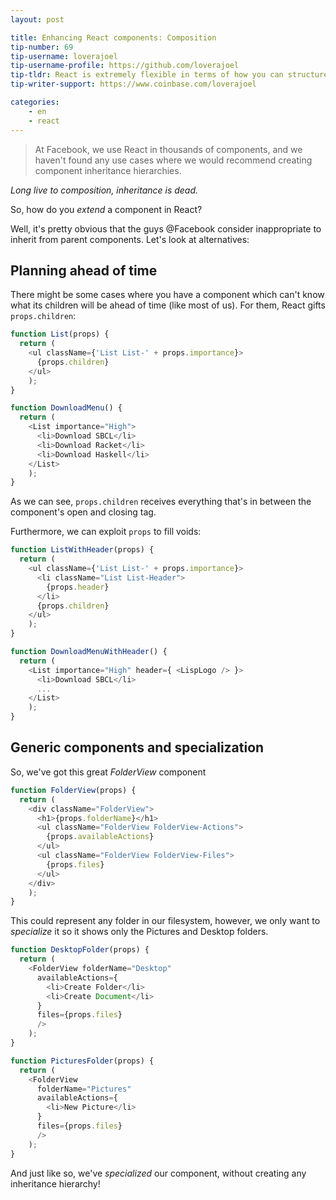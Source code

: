 ```yaml
---
layout: post

title: Enhancing React components: Composition
tip-number: 69
tip-username: loverajoel 
tip-username-profile: https://github.com/loverajoel
tip-tldr: React is extremely flexible in terms of how you can structure your components, but this pattern will make your apps more efficient.
tip-writer-support: https://www.coinbase.com/loverajoel

categories:
    - en
    - react
---
```


> At Facebook, we use React in thousands of components, and we haven't found any
> use cases where we would recommend creating component inheritance hierarchies.

*Long live to composition, inheritance is dead.*

So, how do you *extend* a component in React?

Well, it's pretty obvious that the guys @Facebook consider inappropriate to
inherit from parent components. Let's look at alternatives:

## Planning ahead of time
There might be some cases where you have a component which can't know what its
children will be ahead of time (like most of us). For them, React gifts
`props.children`:

``` javascript
function List(props) {
  return (
    <ul className={'List List-' + props.importance}>
      {props.children}
    </ul>
    );
}

function DownloadMenu() {
  return (
    <List importance="High">
      <li>Download SBCL</li>
      <li>Download Racket</li>
      <li>Download Haskell</li>
    </List>
    );
}
```

As we can see, `props.children` receives everything that's in between the
component's open and closing tag.

Furthermore, we can exploit `props` to fill voids:

``` javascript
function ListWithHeader(props) {
  return (
    <ul className={'List List-' + props.importance}>
      <li className="List List-Header">
        {props.header}
      </li>
      {props.children}
    </ul>
    );
}

function DownloadMenuWithHeader() {
  return (
    <List importance="High" header={ <LispLogo /> }>
      <li>Download SBCL</li>
      ...
    </List>
    );
}
```

## Generic components and specialization
So, we've got this great *FolderView* component

``` javascript
function FolderView(props) {
  return (
    <div className="FolderView">
      <h1>{props.folderName}</h1>
      <ul className="FolderView FolderView-Actions">
        {props.availableActions}
      </ul>
      <ul className="FolderView FolderView-Files">
        {props.files}
      </ul>
    </div>
    );
}
```
This could represent any folder in our filesystem, however, we only want to
*specialize* it so it shows only the Pictures and Desktop folders.

``` javascript
function DesktopFolder(props) {
  return (
    <FolderView folderName="Desktop"
      availableActions={
        <li>Create Folder</li>
        <li>Create Document</li>
      }
      files={props.files}
      />
    );
}

function PicturesFolder(props) {
  return (
    <FolderView
      folderName="Pictures"
      availableActions={
        <li>New Picture</li>
      }
      files={props.files}
      />
    );
}
```

And just like so, we've *specialized* our component, without creating any
inheritance hierarchy!